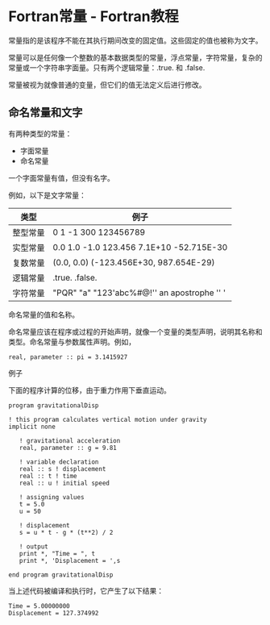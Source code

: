 # Fortran常量 - Fortran教程

常量指的是该程序不能在其执行期间改变的固定值。这些固定的值也被称为文字。

常量可以是任何像一个整数的基本数据类型的常量，浮点常量，字符常量，复杂的常量或一个字符串字面量。只有两个逻辑常量：.true. 和 .false.

常量被视为就像普通的变量，但它们的值无法定义后进行修改。

## 命名常量和文字

有两种类型的常量：

*   字面常量
*   命名常量

一个字面常量有值，但没有名字。

例如，以下是文字常量：

| 类型 | 例子 |
| --- | --- |
| 整型常量 | 0 1 -1 300 123456789 |
| 实型常量 | 0.0 1.0 -1.0 123.456 7.1E+10 -52.715E-30 |
| 复数常量 | (0.0, 0.0) (-123.456E+30, 987.654E-29) |
| 逻辑常量 | .true. .false. |
| 字符常量 | "PQR" "a" "123'abc$%#@!"" a quote "" "'PQR' 'a' '123"abc$%#@!'' an apostrophe '' ' |

命名常量的值和名称。

命名常量应该在程序或过程的开始声明，就像一个变量的类型声明，说明其名称和类型。命名常量与参数属性声明。例如，

```
real, parameter :: pi = 3.1415927
```

例子

下面的程序计算的位移，由于重力作用下垂直运动。

```
program gravitationalDisp

! this program calculates vertical motion under gravity 
implicit none  

   ! gravitational acceleration
   real, parameter :: g = 9.81   

   ! variable declaration
   real :: s ! displacement   
   real :: t ! time  
   real :: u ! initial speed  

   ! assigning values 
   t = 5.0   
   u = 50  

   ! displacement   
   s = u * t - g * (t**2) / 2  

   ! output 
   print *, "Time = ", t
   print *, 'Displacement = ',s  

end program gravitationalDisp
```

当上述代码被编译和执行时，它产生了以下结果：

```
Time = 5.00000000    
Displacement = 127.374992    
```

 